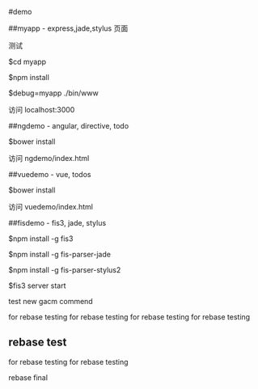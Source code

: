 #demo

##myapp - express,jade,stylus 页面
  
  测试

  $cd myapp

  $npm install
    
  $debug=myapp ./bin/www

  访问 localhost:3000


##ngdemo - angular, directive, todo

  $bower install

  访问 ngdemo/index.html


##vuedemo - vue, todos
  
  $bower install

  访问 vuedemo/index.html

##fisdemo - fis3, jade, stylus

  $npm install -g fis3
  
  $npm install -g fis-parser-jade

  $npm install -g fis-parser-stylus2


  $fis3 server start

test new gacm commend

for rebase testing
for rebase testing
for rebase testing
for rebase testing
## rebase test
for rebase testing
for rebase testing


rebase final